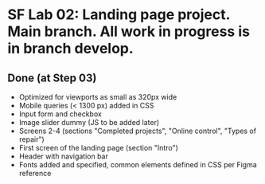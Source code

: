SF Lab 02: Landing page project. Main branch.
All work in progress is in branch develop.
==================================================================
## Done (at Step 03)

- Optimized for viewports as small as 320px wide
- Mobile queries (< 1300 px) added in CSS
- Input form and checkbox
- Image slider dummy (JS to be added later)
- Screens 2-4 (sections "Completed projects", "Online control", "Types of repair")
- First screen of the landing page (section "Intro")
- Header with navigation bar
- Fonts added and specified, common elements defined in CSS per Figma reference
